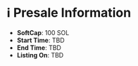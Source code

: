 # ℹ️ Presale Information

* **SoftCap**: 100 SOL
* **Start Time**: TBD
* **End Time**: TBD&#x20;
* **Listing On**: TBD
